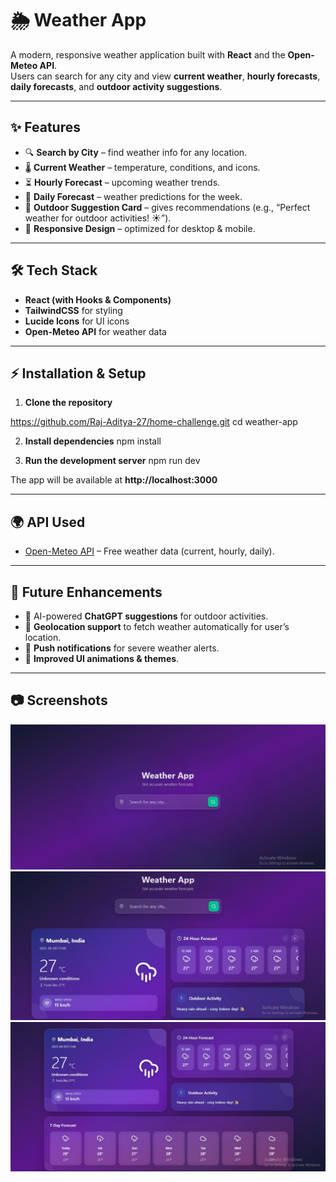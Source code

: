 # 🌦️ Weather App

A modern, responsive weather application built with **React** and the **Open-Meteo API**.  
Users can search for any city and view **current weather**, **hourly forecasts**, **daily forecasts**, and **outdoor activity suggestions**.

---

## ✨ Features
- 🔍 **Search by City** – find weather info for any location.  
- 🌡️ **Current Weather** – temperature, conditions, and icons.  
- ⏳ **Hourly Forecast** – upcoming weather trends.  
- 📅 **Daily Forecast** – weather predictions for the week.  
- 🚶 **Outdoor Suggestion Card** – gives recommendations (e.g., “Perfect weather for outdoor activities! ☀️”).  
- 📱 **Responsive Design** – optimized for desktop & mobile.  

---

## 🛠️ Tech Stack
- **React (with Hooks & Components)**  
- **TailwindCSS** for styling  
- **Lucide Icons** for UI icons  
- **Open-Meteo API** for weather data  

---

## ⚡ Installation & Setup

1. **Clone the repository**

https://github.com/Raj-Aditya-27/home-challenge.git
cd weather-app


2. **Install dependencies**
npm install


3. **Run the development server**
npm run dev

The app will be available at **http://localhost:3000**

---

## 🌍 API Used
- [Open-Meteo API](https://open-meteo.com/) – Free weather data (current, hourly, daily).  

---

## 🚀 Future Enhancements
- 🤖 AI-powered **ChatGPT suggestions** for outdoor activities.  
- 📍 **Geolocation support** to fetch weather automatically for user’s location.  
- 🔔 **Push notifications** for severe weather alerts.  
- 🎨 **Improved UI animations & themes**.  

---

## 📷 Screenshots

![Weather App Screenshot](src/screenshots/Weather%20App%201.jpeg)
![Weather App Screenshot](src/screenshots/Weather%20App%202.jpeg)
![Weather App Screenshot](src/screenshots/Weather%20App%203.jpeg)



